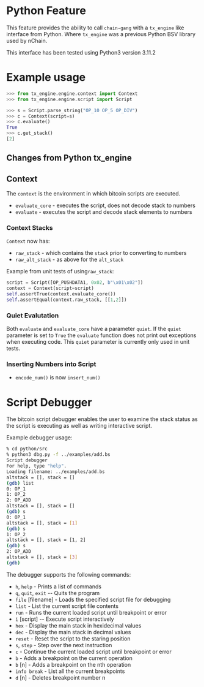# Python Feature

This feature provides the ability to call `chain-gang` with a `tx_engine` like interface from Python. Where `tx_engine` was a previous Python BSV library used by nChain.

This interface has been tested using Python3 version 3.11.2

# Example usage

```python
>>> from tx_engine.engine.context import Context
>>> from tx_engine.engine.script import Script

>>> s = Script.parse_string("OP_10 OP_5 OP_DIV")
>>> c = Context(script=s)
>>> c.evaluate()
True
>>> c.get_stack()
[2]
```

## Changes from Python tx_engine


## Context

The `context` is the environment in which bitcoin scripts are executed.

* `evaluate_core` - executes the script, does not decode stack to numbers
* `evaluate` - executes the script and decode stack elements to numbers

### Context Stacks
`Context` now has: 
* `raw_stack` - which contains the `stack` prior to converting to numbers
* `raw_alt_stack` - as above for the `alt_stack`

Example from unit tests of using`raw_stack`:
```python
script = Script([OP_PUSHDATA1, 0x02, b"\x01\x02"])
context = Context(script=script)
self.assertTrue(context.evaluate_core())
self.assertEqual(context.raw_stack, [[1,2]])
```

### Quiet Evalutation
 Both `evaluate` and `evaluate_core` have a parameter `quiet`.
 If the `quiet` parameter is set to `True` the `evaluate` function does not print out exceptions when executing code.  This `quiet` parameter is currently only used in unit tests.

### Inserting Numbers into Script

* `encode_num()` is now `insert_num()`

# Script Debugger
The bitcoin script debugger enables the user to examine the stack status as the script is executing as 
well as writing interactive script.

Example debugger usage:
```bash
% cd python/src
% python3 dbg.py -f ../examples/add.bs
Script debugger
For help, type "help".
Loading filename: ../examples/add.bs
altstack = [], stack = []
(gdb) list
0: OP_1
1: OP_2
2: OP_ADD
altstack = [], stack = []
(gdb) s
0: OP_1
altstack = [], stack = [1]
(gdb) s
1: OP_2
altstack = [], stack = [1, 2]
(gdb) s
2: OP_ADD
altstack = [], stack = [3]
(gdb) 
```

The debugger supports the following commands:

* `h`, `help` - Prints a list of commands
* `q`, `quit`, `exit` -- Quits the program
* `file` [filename] - Loads the specified script file for debugging
* `list` - List the current script file contents
* `run` - Runs the current loaded script until breakpoint or error
* `i` [script] -- Execute script interactively
* `hex` - Display the main stack in hexidecimal values
* `dec` - Display the main stack in decimal values
* `reset` - Reset the script to the staring position
* `s`, `step` - Step over the next instruction
* `c` - Continue the current loaded script until breakpoint or error
* `b` - Adds a breakpoint on the current operation
* `b` [n] - Adds a breakpoint on the nth operation
* `info break` - List all the current breakpoints
* `d` [n] - Deletes breakpoint number n

